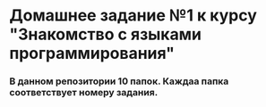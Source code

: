 # Домашнее задание №1 к курсу "Знакомство с языками программирования"

### В данном репозитории 10 папок. Каждаа папка соответствует номеру задания.